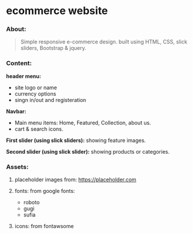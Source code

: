 # ecommerce website

### About:

  > Simple responsive e-commerce design. built using HTML, CSS, slick sliders, Bootstrap & jquery.


### Content:

  **header menu:**
- site logo or name
- currency options
- singn in/out and registeration

**Navbar:**
- Main menu items: Home, Featured, Collection, about us.
- cart & search icons.

**First slider (using slick sliders):**
    showing feature images.

**Second slider (using slick slider):**
    showing products or categories.


### Assets:
1. placeholder images from:
    https://placeholder.com

2. fonts: from google fonts:
    - roboto
    - gugi
    - sufia

3. icons: from fontawsome
